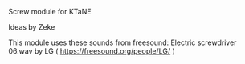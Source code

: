 Screw module for KTaNE

Ideas by Zeke

This module uses these sounds from freesound:
Electric screwdriver 06.wav by LG ( https://freesound.org/people/LG/ )
